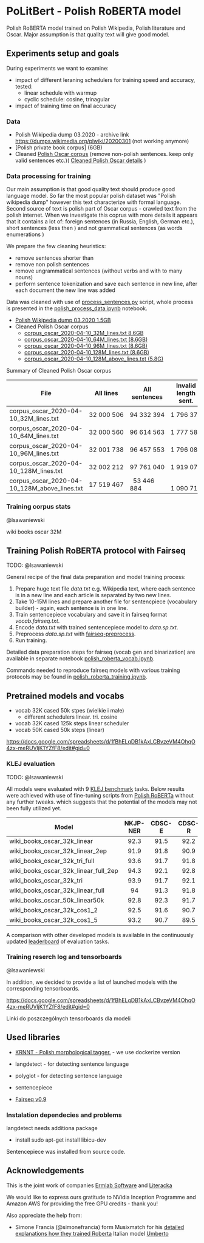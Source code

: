 # PoLitBert - Polish RoBERTA model 

Polish RoBERTA model trained on Polish Wikipedia, Polish literature and Oscar.
Major assumption is that quality text will give good  model.


## Experiments setup and goals

During experiments we want to examine: 

* impact of different leraning schedulers for training speed and accuracy, tested:
    * linear schedule with warmup
    * cyclic schedule: cosine, trinagular
* impact of training time on final accuracy


### Data

* Polish Wikipedia dump 03.2020 - archive link https://dumps.wikimedia.org/plwiki/20200301 (not working anymore)
* [Polish private book corpus] (6GB)
* Cleaned [Polish Oscar corpus](https://traces1.inria.fr/oscar/files/Compressed/pl_dedup.txt.gz) (remove non-polish sentences. keep only valid sentences etc.)( [Cleaned Polish Oscar details]() )


### Data processing for training

Our main assumption is that good quality text  should produce good language model. 
So far the most popular polish dataset was "Polish wikipedia dump" however this text characterize with formal language. 
Second source of text is polish part of Oscar corpus - crawled text from the polish internet. When we investigate this coprus with more details it appears that it contains a lot of: foreign sentences (in Russia, English, German etc.), short sentences (less then ) and not grammatical sentences (as words enumerations )

We prepare the few cleaning heuristics:

* remove sentences shorter than
* remove non polish sentences
* remove ungrammatical sentences (without verbs and with to many nouns)
* perform sentence tokenization and save each sentence in new line, after each document the  new line was added

Data was cleaned with use of [process_sentences.py](process_sentences.py) script, whole process is presented in the [polish_process_data.ipynb](polish_process_data.ipynb) notebook.


* [Polish Wikipedia dump 03.2020 1.5GB](https://storage.googleapis.com/herbert-data/corpus/wikipedia/corpus_wikipedia_2020-03-01_all_lines.txt)
* Cleaned Polish Oscar corpus
    * [corpus_oscar_2020-04-10_32M_lines.txt 8.6GB](https://storage.googleapis.com/herbert-data/corpus/oscar/corpus_oscar_2020-04-10_32M_lines_train.txt)
    * [corpus_oscar_2020-04-10_64M_lines.txt (8.6GB) ](https://storage.googleapis.com/herbert-data/corpus/oscar/corpus_oscar_2020-04-10_64M_lines.txt) 
    * [corpus_oscar_2020-04-10_96M_lines.txt (8.6GB)](https://storage.googleapis.com/herbert-data/corpus/oscar/corpus_oscar_2020-04-10_96M_lines.txt)
    * [corpus_oscar_2020-04-10_128M_lines.txt (8.6GB)](https://storage.googleapis.com/herbert-data/corpus/oscar/corpus_oscar_2020-04-10_128M_lines.txt) 
    * [corpus_oscar_2020-04-10_128M_above_lines.txt (5.8G)](https://storage.googleapis.com/herbert-data/corpus/oscar/corpus_oscar_2020-04-10_128M_above_lines.txt)


Summary of Cleaned Polish Oscar corpus


| File  | All lines   | All sentences   | Invalid length sent. | Non-polish sent.  | Ungrammatical sent.  | Valid sentences |
|-------|-------------|-----------------|----------------------|-------------------|----------------------|---------------|
| corpus_oscar_2020-04-10_32M_lines.txt | 32 000 506 | 94 332 394 |	1 796 371 |	296 093 | 8 100 750 | 84 139 180 |
| corpus_oscar_2020-04-10_64M_lines.txt	| 32 000 560 | 96 614 563 | 1 777 586 | 491 789 | 7 869 507	| 86 475 681 |
| corpus_oscar_2020-04-10_96M_lines.txt	| 32 001 738 | 96 457 553 | 1 796 083 | 302 598 | 7 908 090	| 86 450 782 |
| corpus_oscar_2020-04-10_128M_lines.txt| 32 002 212 | 97 761 040 | 1 919 071 | 305 924 | 7 891 846	| 87 644 199 |
| corpus_oscar_2020-04-10_128M_above_lines.txt|17 519 467| 	53 446 884 | 	1 090 714 |	212 657	| 4 343 296 |	47 800 217  |



### Training corpus stats
@lsawaniewski

wiki
books
oscar 32M




## Training Polish RoBERTA protocol with Fairseq

TODO: @lsawaniewski


General recipe of the final data preparation and model training process:
1. Prepare huge text file _data.txt_ e.g. Wikipedia text, where each sentence is in a new line and each article is separated by two new lines.
1. Take 10-15M lines and prepare another file for sentencpiece (vocabulary builder) - again, each sentence is in one line.
1. Train sentencepiece vocabulary and save it in fairseq format _vocab.fairseq.txt_.
1. Encode _data.txt_ with trained sentencepiece model to _data.sp.txt_.
1. Preprocess _data.sp.txt_ with [fairseq-preprocess](https://fairseq.readthedocs.io/en/latest/command_line_tools.html#fairseq-preprocess).
1. Run training. 

Detailed data preparation steps for fairseq (vocab gen and binarization) are available in separate notebook [polish_roberta_vocab.ipynb](polish_roberta_vocab.ipynb).

Commands needed to reproduce fairseq models with various training protocols may be found in [polish_roberta_training.ipynb](polish_roberta_training.ipynb).

## Pretrained models and vocabs

* vocab 32K cased 50k stpes (wielkie i małe) 
    * different schedulers linear. tri. cosine
* vocab 32K cased 125k steps linear scheduler
* vocab 50K cased 50k steps (linear)

https://docs.google.com/spreadsheets/d/1fBhELqDB1kAxLCBvzeVM4OhqO4zx-meRUVljK1YZfF8/edit#gid=0

### KLEJ evaluation

TODO: @lsawaniewski

All models were evaluated with 9 [KLEJ benchmark](https://klejbenchmark.com/) tasks. 
Below results were achieved with use of fine-tuning scripts from 
[Polish RoBERTa](https://github.com/sdadas/polish-roberta#evaluation) without any further tweaks. which suggests that 
the potential of the models may not been fully utilized yet.


| Model                                | NKJP-NER | CDSC-E | CDSC-R |  CBD | PolEmo2.0-IN | PolEmo2.0-OUT |  DYK |  PSC |  AR  |  Avg  |
|--------------------------------------|:--------:|:------:|:------:|:----:|:------------:|:-------------:|:----:|:----:|:----:|:-----:|
| wiki_books_oscar_32k_linear          |     92.3 |   91.5 |   92.2 |   64 |         89.8 |          76.1 | 60.2 | 97.9 | 87.6 | 83.51 |
| wiki_books_oscar_32k_linear_2ep      |     91.9 |   91.8 |   90.9 | 64.6 |         89.1 |          75.9 | 59.8 | 97.9 | 87.9 | 83.31 |
| wiki_books_oscar_32k_tri_full        |     93.6 |   91.7 |   91.8 | 62.4 |         90.3 |          75.7 |   59 | 97.4 | 87.2 | 83.23 |
| wiki_books_oscar_32k_linear_full_2ep |     94.3 |   92.1 |   92.8 |   64 |         90.6 |          79.1 | 51.7 | 94.1 | 88.7 | 83.04 |
| wiki_books_oscar_32k_tri             |     93.9 |   91.7 |   92.1 | 57.6 |         88.8 |          77.9 | 56.6 | 96.5 | 87.7 | 82.53 |
| wiki_books_oscar_32k_linear_full     |       94 |   91.3 |   91.8 | 61.1 |         90.4 |          78.1 | 50.8 | 95.8 | 88.2 | 82.39 |
| wiki_books_oscar_50k_linear50k       |     92.8 |   92.3 |   91.7 | 57.7 |         90.3 |          80.6 | 42.2 | 97.4 | 88.5 | 81.50 |
| wiki_books_oscar_32k_cos1_2          |     92.5 |   91.6 |   90.7 | 60.1 |         89.5 |          73.5 | 49.1 | 95.2 | 87.5 | 81.08 |
| wiki_books_oscar_32k_cos1_5          |     93.2 |   90.7 |   89.5 | 51.7 |         89.5 |          74.3 | 49.1 | 97.1 | 87.5 | 80.29 |

A comparison with other developed models is available in the continuously updated [leaderboard](https://klejbenchmark.com/leaderboard/) of evaluation tasks.


### Training reserch log and tensorboards

@lsawaniewski

In addition, we decided to provide a list of launched models with the corresponding tensorboards.

https://docs.google.com/spreadsheets/d/1fBhELqDB1kAxLCBvzeVM4OhqO4zx-meRUVljK1YZfF8/edit#gid=0

Linki do poszczególnych tensorboards dla modeli


## Used libraries


* [KRNNT - Polish morphological tagger.](https://github.com/kwrobel-nlp/krnnt) - we use dockerize version
* langdetect - for detecting sentence language
    
* polyglot - for detecting sentence language
* sentencepiece
* [Fairseq v0.9](https://github.com/pytorch/fairseq)


### Instalation dependecies and problems

langdetect needs additiona package

* install sudo apt-get install libicu-dev

Sentencepiece was installed from source code.


## Acknowledgements

This is the joint work of companies [Ermlab Software](https://ermlab.com) and [Literacka](https://literacka.com.pl)


We would like to express ours gratitude to NVidia Inception Programme and Amazon AWS for providing the free GPU credits - thank you! 


Also appreciate the help from:
- Simone Francia (@simonefrancia) form Musixmatch for his [detailed explanations how they trained Roberta](https://github.com/musixmatchresearch/umberto/issues/2) Italian model [Umberto ](https://github.com/musixmatchresearch/umberto)

